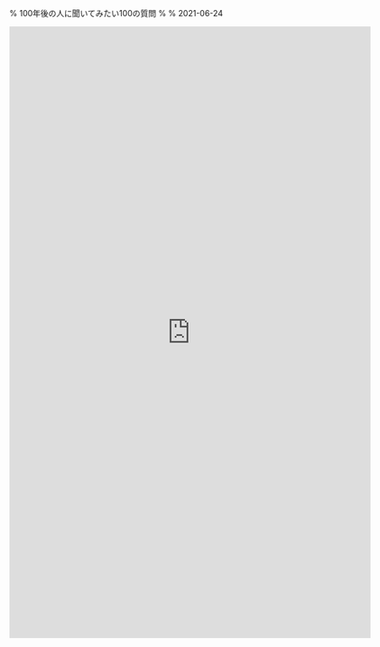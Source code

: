% 100年後の人に聞いてみたい100の質問
%
% 2021-06-24

<iframe src="https://docs.google.com/forms/d/e/1FAIpQLSd2LpM5cM6fS44PeMmj3nt-N14XZV0gQnvearOcPJwiXlYeTQ/viewform?embedded=true" width="640" height="1083" frameborder="0" marginheight="0" marginwidth="0">読み込んでいます…</iframe>


